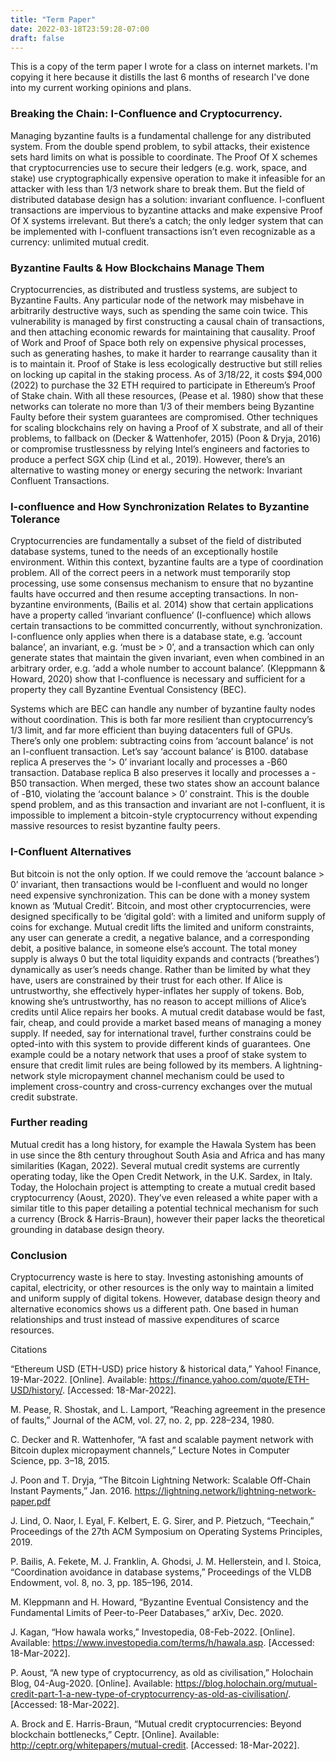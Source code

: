 ```yaml
---
title: "Term Paper"
date: 2022-03-18T23:59:28-07:00
draft: false
---
```


This is a copy of the term paper I wrote for a class on internet markets.
I'm copying it here because it distills the last 6 months of research I've
done into my current working opinions and plans. 

### Breaking the Chain: I-Confluence and Cryptocurrency.

Managing byzantine faults is a fundamental challenge for any distributed system. From the double spend problem, to sybil attacks, their existence sets hard limits on what is possible to coordinate. The Proof Of X schemes that cryptocurrencies use to secure their ledgers (e.g. work, space, and stake) use cryptographically expensive operation to make it infeasible for an attacker with less than 1/3 network share to break them. But the field of distributed database design has a solution: invariant confluence. I-confluent transactions are impervious to byzantine attacks and make expensive Proof Of X systems irrelevant. But there’s a catch; the only ledger system that can be implemented with I-confluent transactions isn’t even recognizable as a currency: unlimited mutual credit. 

### Byzantine Faults & How Blockchains Manage Them

Cryptocurrencies, as distributed and trustless systems, are subject to Byzantine Faults. Any particular node of the network may misbehave in arbitrarily destructive ways, such as spending the same coin twice. This vulnerability is managed by first constructing a causal chain of transactions, and then attaching economic rewards for maintaining that causality. Proof of Work and Proof of Space both rely on expensive physical processes, such as generating hashes, to make it harder to rearrange causality than it is to maintain it. Proof of Stake is less ecologically destructive but still relies on locking up capital in the staking process. As of 3/18/22, it costs $94,000 (2022) to purchase the 32 ETH required to participate in Ethereum’s Proof of Stake chain. With all these resources, (Pease et al. 1980) show that these networks can tolerate no more than 1/3 of their members being Byzantine Faulty before their system guarantees are compromised. Other techniques for scaling blockchains rely on having a Proof of X substrate, and all of their problems, to fallback on (Decker & Wattenhofer, 2015) (Poon & Dryja, 2016) or compromise trustlessness by relying Intel’s engineers and factories to produce a perfect SGX chip (Lind et al., 2019). However, there’s an alternative to wasting money or energy securing the network: Invariant Confluent Transactions.

### I-confluence and How Synchronization Relates to Byzantine Tolerance

Cryptocurrencies are fundamentally a subset of the field of distributed database systems, tuned to the needs of an exceptionally hostile environment. Within this context, byzantine faults are a type of coordination problem. All of the correct peers in a network must temporarily stop processing, use some consensus mechanism to ensure that no byzantine faults have occurred and then resume accepting transactions. In non-byzantine environments, (Bailis et al. 2014) show that certain applications have a property called ‘invariant confluence’ (I-confluence) which allows certain transactions to be committed concurrently, without synchronization. I-confluence only applies when there is a database state, e.g. ’account balance’, an invariant, e.g. ‘must be > 0’, and a transaction which can only generate states that maintain the given invariant, even when combined in an arbitrary order,  e.g. ‘add a whole number to account balance’. (Kleppmann & Howard, 2020) show that I-confluence is necessary and sufficient for a property they call Byzantine Eventual Consistency (BEC). 


Systems which are BEC can handle any number of byzantine faulty nodes without coordination. This is both far more resilient than cryptocurrency’s 1/3 limit, and far more efficient than buying datacenters full of GPUs. There’s only one problem: subtracting coins from ‘account balance’ is not an I-confluent transaction.  Let’s say ‘account balance’ is ₿100. database replica A preserves the ‘> 0’ invariant locally and processes a -₿60 transaction.  Database replica B also preserves it locally and processes a -₿50 transaction. When merged, these two states show an account balance of -₿10,  violating the ‘account balance > 0’ constraint. This is the double spend problem, and as this transaction and invariant are not I-confluent, it is impossible to implement a bitcoin-style cryptocurrency without expending massive resources to resist byzantine faulty peers.

### I-Confluent Alternatives

But bitcoin is not the only option. If we could remove the ‘account balance > 0’ invariant, then transactions would be I-confluent and would no longer need expensive synchronization. This can be done with a money system known as ‘Mutual Credit’. Bitcoin, and most other cryptocurrencies, were designed specifically to be ‘digital gold’: with a limited and uniform supply of coins for exchange. Mutual credit lifts the limited and uniform constraints, any user can generate a credit, a negative balance, and a corresponding debit, a positive balance, in someone else’s account. The total money supply is always 0 but the total liquidity expands and contracts (‘breathes’) dynamically as user’s needs change. Rather than be limited by what they have, users are constrained by their trust for each other. If Alice is untrustworthy, she effectively hyper-inflates her supply of tokens. Bob, knowing she’s untrustworthy, has no reason to accept millions of Alice’s credits until Alice repairs her books. A mutual credit database would be fast, fair, cheap, and could provide a market based means of managing a money supply. If needed, say for international travel, further constrains could be opted-into with this system to provide different kinds of guarantees. One example could be a notary network that uses a proof of stake system to ensure that credit limit rules are being followed by its members. A lightning-network style micropayment channel mechanism could be used to implement cross-country and cross-currency exchanges over the mutual credit substrate. 

### Further reading

Mutual credit has a long history, for example the Hawala System has been in use since the 8th century throughout South Asia and Africa and has many similarities (Kagan, 2022). Several mutual credit systems are currently operating today, like the Open Credit Network, in the U.K. Sardex, in Italy.  Today, the Holochain project is attempting to create a mutual credit based cryptocurrency (Aoust, 2020). They’ve even released a white paper with a similar title to this paper detailing a potential technical mechanism for such a currency (Brock & Harris-Braun), however their paper lacks the theoretical grounding in database design theory. 

### Conclusion

Cryptocurrency waste is here to stay. Investing astonishing amounts of capital, electricity, or other resources is the only way to maintain a limited and uniform supply of digital tokens. However, database design theory and alternative economics shows us a different path. One based in human relationships and trust instead of massive expenditures of scarce resources. 

Citations

“Ethereum USD (ETH-USD) price history & historical data,” Yahoo! Finance, 19-Mar-2022. [Online]. Available: https://finance.yahoo.com/quote/ETH-USD/history/. [Accessed: 18-Mar-2022]. 

M. Pease, R. Shostak, and L. Lamport, “Reaching agreement in the presence of faults,” Journal of the ACM, vol. 27, no. 2, pp. 228–234, 1980. 

C. Decker and R. Wattenhofer, “A fast and scalable payment network with Bitcoin duplex micropayment channels,” Lecture Notes in Computer Science, pp. 3–18, 2015. 

J. Poon and T. Dryja, “The Bitcoin Lightning Network: Scalable Off-Chain Instant Payments,” Jan. 2016. https://lightning.network/lightning-network-paper.pdf

J. Lind, O. Naor, I. Eyal, F. Kelbert, E. G. Sirer, and P. Pietzuch, “Teechain,” Proceedings of the 27th ACM Symposium on Operating Systems Principles, 2019. 

P. Bailis, A. Fekete, M. J. Franklin, A. Ghodsi, J. M. Hellerstein, and I. Stoica, “Coordination avoidance in database systems,” Proceedings of the VLDB Endowment, vol. 8, no. 3, pp. 185–196, 2014. 

M. Kleppmann and H. Howard, “Byzantine Eventual Consistency and the Fundamental Limits of Peer-to-Peer Databases,” arXiv, Dec. 2020.

J. Kagan, “How hawala works,” Investopedia, 08-Feb-2022. [Online]. Available: https://www.investopedia.com/terms/h/hawala.asp. [Accessed: 18-Mar-2022]. 

P. Aoust, “A new type of cryptocurrency, as old as civilisation,” Holochain Blog, 04-Aug-2020. [Online]. Available: https://blog.holochain.org/mutual-credit-part-1-a-new-type-of-cryptocurrency-as-old-as-civilisation/. [Accessed: 18-Mar-2022]. 

A. Brock and E. Harris-Braun, “Mutual credit cryptocurrencies: Beyond blockchain bottlenecks,” Ceptr. [Online]. Available: http://ceptr.org/whitepapers/mutual-credit. [Accessed: 18-Mar-2022].  
